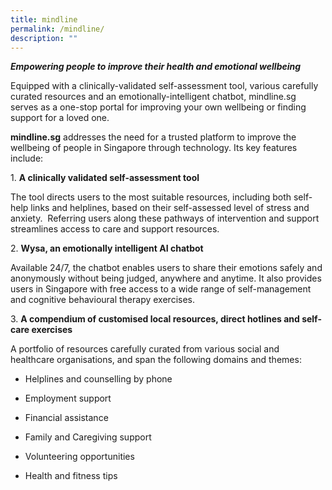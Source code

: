 ```yaml
---
title: mindline
permalink: /mindline/
description: ""
---
```

***Empowering people to improve their health and emotional wellbeing***

Equipped with a clinically-validated self-assessment tool, various carefully curated resources and an emotionally-intelligent chatbot, mindline.sg serves as a one-stop portal for improving your own wellbeing or finding support for a loved one.

**mindline.sg** addresses the need for a trusted platform to improve the wellbeing of people in Singapore through technology. Its key features include:

1\. **A clinically validated self-assessment tool**

The tool directs users to the most suitable resources, including both self-help links and helplines, based on their self-assessed level of stress and anxiety.  Referring users along these pathways of intervention and support streamlines access to care and support resources.

2\. **Wysa, an emotionally intelligent AI chatbot**

Available 24/7, the chatbot enables users to share their emotions safely and anonymously without being judged, anywhere and anytime. It also provides users in Singapore with free access to a wide range of self-management and cognitive behavioural therapy exercises.

3\. **A compendium of customised local resources, direct hotlines and self-care exercises**

A portfolio of resources carefully curated from various social and healthcare organisations, and span the following domains and themes:

*   Helplines and counselling by phone
    
*   Employment support
    
*   Financial assistance
    
*   Family and Caregiving support
    
*   Volunteering opportunities
    
*   Health and fitness tips
